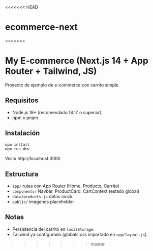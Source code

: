 <<<<<<< HEAD
# ecommerce-next
=======
# My E‑commerce (Next.js 14 + App Router + Tailwind, JS)

Proyecto de ejemplo de e-commerce con carrito simple.

## Requisitos
- Node.js 18+ (recomendado 18.17 o superior)
- npm o pnpm

## Instalación
```bash
npm install
npm run dev
```

Visita http://localhost:3000

## Estructura
- `app/` rutas con App Router (Home, Producto, Carrito)
- `components/` Navbar, ProductCard, CartContext (estado global)
- `data/products.js` datos mock
- `public/` imágenes placeholder

## Notas
- Persistencia del carrito en `localStorage`.
- Tailwind ya configurado (globals.css importado en `app/layout.js`).
>>>>>>> master
